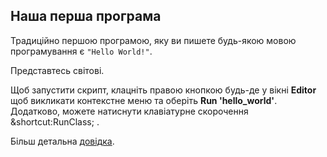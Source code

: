 ## Наша перша програма

Традиційно першою програмою, яку ви пишете будь-якою мовою програмування є `"Hello World!"`.  
  
Представтесь світові.  
  
Щоб запустити скрипт, клацніть правою кнопкою будь-де у вікні **Editor** щоб викликати контекстне меню та оберіть **Run 'hello_world'**.   
Додатково, можете натиснути клавіатурне скорочення &shortcut:RunClass; .

Більш детальна [довідка](https://www.jetbrains.com/help/pycharm/running-and-rerunning-applications.html).
